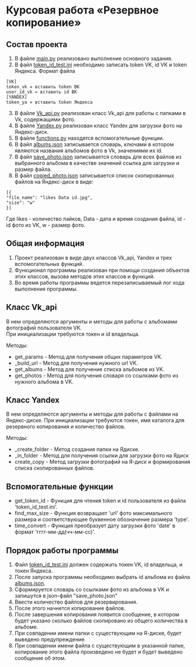 # Курсовая работа «Резервное копирование»

## Состав проекта
1. В файле [main.py](main.py) реализовано выполнение основного задания.
2. В файл [token_id_test.ini](token_id_test.ini) необходимо записать token VK, id VK и token Яндекса.
Формат файла
```
[VK]
token_vk = вставить token ВК
user_id_vk = вставить id ВК
[YANDEX]
token_ya = вставить token Яндекса
```
3. В файле [Vk_api.py](Vk_api.py) реализован класс Vk_api для работы с папками в Vk, содержащими фото.
4. В файле [Yandex.py](Yandex.py) реализован класс Yandex для загрузки фото на Яндекс-диск.
5. В файле [functions.py](functions.py) находятся вспомогательные функции.
6. В файл [albums.json](albums.json) записывается словарь, ключами в котором являются названия альбомов фото в Vk, значениями их id.
7. В файл [save_photo.json](save_photo.json) записывается словарь для всех файлов из выбранного альбома в качестве значений ссылка для загрузки и размер файла.
8. В файл [copied_photo.json](copied_photo.json) записывается список скопированных файлов на Яндекс-диск в виде:
```
[{
"file_name": "likes Data id.jpg",
"size": "w"
}]
```
Где likes - количество лайков, Data - дата и время создания файла, id - id фото из VK, w - размер фото.

## Общая информация

1. Проект реализован в виде двух классов Vk_api, Yandex и трех вспомогательных функций.
2. Функционал программы реализован при помощи создания объектов этих классов, вызова методов этих классов и функций.
4. Во время работы программы ведется перезаписываемый лог хода выполнения программы.

## Класс Vk_api

В нем определяются аргументы и методы для работы с альбомами фотографий пользователя VK.  
При инициализации требуются токен и id владельца.

Методы:
- get_params - Метод для получения общих параметров VK.
- _build_url - Метод для получения нужного url VK.
- get_albums - Метод для получение списка альбомов из VK.
- get_photos - Метод для получения словаря со ссылками фото из нужного альбома в VK.

## Класс Yandex

В нем определяются аргументы и методы для работы с файлами на Яндекс-диске.
При инициализации требуются токен, имя каталога для резервного копирования и количество файлов.  

Методы:
- _create_folder - Метод создания папки на Ядиске.
- _in_folder - Метод для получения  ссылки для загрузки фото на Ядиск
- create_copy - Метод загрузки фотографий на Я-диск и формирования списка скопированных файлов.

## Вспомогательные функции

- get_token_id - Функция для чтения token и id пользователя из файла 'token_id_test.ini'.
- find_max_size - Функция возвращает 'url' фото максимального размера и соответствующее буквенное обозначение размера 'type'.
- time_convert - Функция преобразует дату загрузки фото 'date' в формат 'гггг-мм-дд(чч-мм-сс)'.

## Порядок работы программы

1. Файл [token_id_test.ini](token_id_test.ini) должен содержать токен VK, id владельца, и токен Яндекса.
2. После запуска программы необходимо выбрать id альбома из файла [albums.json](albums.json).
4. Сформируется словарь со ссылками фото из альбома в VK и запишутся в json-файл "save_photo.json" 
5. Ввести количество файлов для резервирования.
7. После этого начнется копирование файлов.
8. После завершения копирования появится сообщение, в котором будет указано сколько файлов скопировано из общего количества в альбоме.
9. При совпадении имени папки с существующим на Я-диске, будет выведено предупреждение.
10. При совпадении имени файла с существующим в указанной папке, копирование этого файла произведено не будет и будет выведено сообщение об этом.


